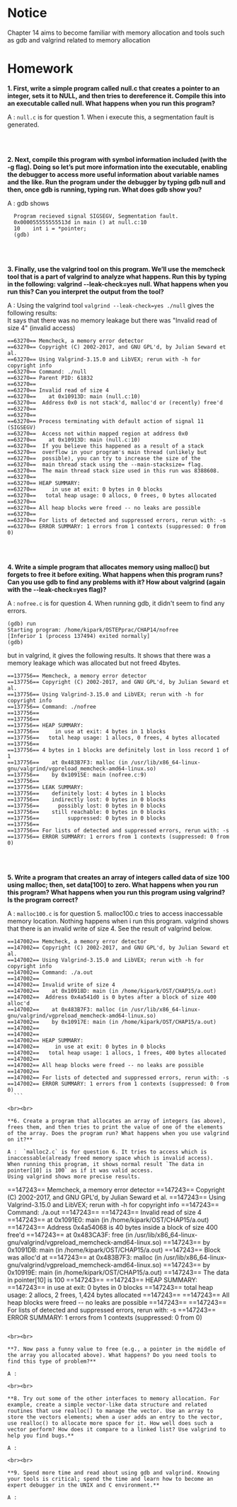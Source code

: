 
# Notice

Chapter 14 aims to become familiar with memory allocation and tools such as gdb and valgrind related to memory allocation  

# Homework

**1. First, write a simple program called null.c that creates a pointer to an integer, sets it to NULL, and then tries to dereference it. Compile this into an executable called null. What happens when you run this program?**  

A : `null.c` is for question 1. When i execute this, a segmentation fault is generated.  

<br><br>  

**2. Next, compile this program with symbol information included (with the -g flag). Doing so let’s put more information into the executable, enabling the debugger to access more useful information about variable names and the like. Run the program under the debugger by typing gdb null and then, once gdb is running, typing
run. What does gdb show you?**  

A : gdb shows 
  ```
    Program recieved signal SIGSEGV, Segmentation fault.
    0x000055555555513d in main () at null.c:10
    10    int i = *pointer;
    (gdb)
  ```
  
<br><br>  

**3. Finally, use the valgrind tool on this program. We’ll use the memcheck tool that is a part of valgrind to analyze what happens. Run this by typing in the following: valgrind --leak-check=yes null. What happens when you run this? Can you interpret the output from the tool?**  

A : Using the valgrind tool `valgrind --leak-check=yes ./null` gives the following results:  
  It says that there was no memory leakage but there was "Invalid read of size 4" (invalid access)  
  
  ```
  ==63270== Memcheck, a memory error detector
  ==63270== Copyright (C) 2002-2017, and GNU GPL'd, by Julian Seward et al.
  ==63270== Using Valgrind-3.15.0 and LibVEX; rerun with -h for copyright info
  ==63270== Command: ./null
  ==63270== Parent PID: 61832
  ==63270== 
  ==63270== Invalid read of size 4
  ==63270==    at 0x10913D: main (null.c:10)
  ==63270==  Address 0x0 is not stack'd, malloc'd or (recently) free'd
  ==63270== 
  ==63270== 
  ==63270== Process terminating with default action of signal 11 (SIGSEGV)
  ==63270==  Access not within mapped region at address 0x0
  ==63270==    at 0x10913D: main (null.c:10)
  ==63270==  If you believe this happened as a result of a stack
  ==63270==  overflow in your program's main thread (unlikely but
  ==63270==  possible), you can try to increase the size of the
  ==63270==  main thread stack using the --main-stacksize= flag.
  ==63270==  The main thread stack size used in this run was 8388608.
  ==63270== 
  ==63270== HEAP SUMMARY:
  ==63270==     in use at exit: 0 bytes in 0 blocks
  ==63270==   total heap usage: 0 allocs, 0 frees, 0 bytes allocated
  ==63270== 
  ==63270== All heap blocks were freed -- no leaks are possible
  ==63270== 
  ==63270== For lists of detected and suppressed errors, rerun with: -s
  ==63270== ERROR SUMMARY: 1 errors from 1 contexts (suppressed: 0 from 0)
  ```  

<br><br>  

**4. Write a simple program that allocates memory using malloc() but forgets to free it before exiting. What happens when this program runs? Can you use gdb to find any problems with it? How about valgrind (again with the --leak-check=yes flag)?**  

A :  `nofree.c` is for question 4. When running gdb, it didn't seem to find any errors.
  ```
  (gdb) run
  Starting program: /home/kipark/OSTEPprac/CHAP14/nofree
  [Inferior 1 (process 137494) exited normally]
  (gdb)
  ```
  
  but in valgrind, it gives the following results. It shows that there was a memory leakage which was allocated but not freed 4bytes.  
  ```
  ==137756== Memcheck, a memory error detector
  ==137756== Copyright (C) 2002-2017, and GNU GPL'd, by Julian Seward et al.
  ==137756== Using Valgrind-3.15.0 and LibVEX; rerun with -h for copyright info
  ==137756== Command: ./nofree
  ==137756==
  ==137756==
  ==137756== HEAP SUMMARY:
  ==137756==     in use at exit: 4 bytes in 1 blocks
  ==137756==   total heap usage: 1 allocs, 0 frees, 4 bytes allocated
  ==137756==
  ==137756== 4 bytes in 1 blocks are definitely lost in loss record 1 of 1
  ==137756==    at 0x483B7F3: malloc (in /usr/lib/x86_64-linux-gnu/valgrind/vgpreload_memcheck-amd64-linux.so)
  ==137756==    by 0x10915E: main (nofree.c:9)
  ==137756==
  ==137756== LEAK SUMMARY:
  ==137756==    definitely lost: 4 bytes in 1 blocks
  ==137756==    indirectly lost: 0 bytes in 0 blocks
  ==137756==      possibly lost: 0 bytes in 0 blocks
  ==137756==    still reachable: 0 bytes in 0 blocks
  ==137756==         suppressed: 0 bytes in 0 blocks
  ==137756==
  ==137756== For lists of detected and suppressed errors, rerun with: -s
  ==137756== ERROR SUMMARY: 1 errors from 1 contexts (suppressed: 0 from 0)
  ```
  
<br><br>  

**5. Write a program that creates an array of integers called data of size 100 using malloc; then, set data[100] to zero. What happens when you run this program? What happens when you run this program using valgrind? Is the program correct?**  

A : `malloc100.c` is for question 5. malloc100.c tries to access inaccessable memory location. Nothing happens when i run this program.
    valgrind shows that there is an invalid write of size 4. See the result of valgrind below.  
  ```
  ==147002== Memcheck, a memory error detector
  ==147002== Copyright (C) 2002-2017, and GNU GPL'd, by Julian Seward et al.
  ==147002== Using Valgrind-3.15.0 and LibVEX; rerun with -h for copyright info
  ==147002== Command: ./a.out
  ==147002==
  ==147002== Invalid write of size 4
  ==147002==    at 0x10918D: main (in /home/kipark/OST/CHAP15/a.out)
  ==147002==  Address 0x4a541d0 is 0 bytes after a block of size 400 alloc'd
  ==147002==    at 0x483B7F3: malloc (in /usr/lib/x86_64-linux-gnu/valgrind/vgpreload_memcheck-amd64-linux.so)
  ==147002==    by 0x10917E: main (in /home/kipark/OST/CHAP15/a.out)
  ==147002==
  ==147002==
  ==147002== HEAP SUMMARY:
  ==147002==     in use at exit: 0 bytes in 0 blocks
  ==147002==   total heap usage: 1 allocs, 1 frees, 400 bytes allocated
  ==147002==
  ==147002== All heap blocks were freed -- no leaks are possible
  ==147002==
  ==147002== For lists of detected and suppressed errors, rerun with: -s
  ==147002== ERROR SUMMARY: 1 errors from 1 contexts (suppressed: 0 from 0)
    ```
  
<br><br>  

**6. Create a program that allocates an array of integers (as above), frees them, and then tries to print the value of one of the elements of the array. Does the program run? What happens when you use valgrind on it?**  

A :  `malloc2.c` is for question 6. It tries to access which is inaccessable(already freed memory space which is invalid access).
  When running this program, it shows normal result `The data in pointer[10] is 100` as if it was valid access.
  Using valgrind shows more precise results.
  
  ```
  ==147243== Memcheck, a memory error detector
  ==147243== Copyright (C) 2002-2017, and GNU GPL'd, by Julian Seward et al.
  ==147243== Using Valgrind-3.15.0 and LibVEX; rerun with -h for copyright info
  ==147243== Command: ./a.out
  ==147243==
  ==147243== Invalid read of size 4
  ==147243==    at 0x1091E0: main (in /home/kipark/OST/CHAP15/a.out)
  ==147243==  Address 0x4a54068 is 40 bytes inside a block of size 400 free'd
  ==147243==    at 0x483CA3F: free (in /usr/lib/x86_64-linux-gnu/valgrind/vgpreload_memcheck-amd64-linux.so)
  ==147243==    by 0x1091DB: main (in /home/kipark/OST/CHAP15/a.out)
  ==147243==  Block was alloc'd at
  ==147243==    at 0x483B7F3: malloc (in /usr/lib/x86_64-linux-gnu/valgrind/vgpreload_memcheck-amd64-linux.so)
  ==147243==    by 0x10919E: main (in /home/kipark/OST/CHAP15/a.out)
  ==147243==
  The data in pointer[10] is 100
  ==147243==
  ==147243== HEAP SUMMARY:
  ==147243==     in use at exit: 0 bytes in 0 blocks
  ==147243==   total heap usage: 2 allocs, 2 frees, 1,424 bytes allocated
  ==147243==
  ==147243== All heap blocks were freed -- no leaks are possible
  ==147243==
  ==147243== For lists of detected and suppressed errors, rerun with: -s
  ==147243== ERROR SUMMARY: 1 errors from 1 contexts (suppressed: 0 from 0)
  ```

<br><br>  

**7. Now pass a funny value to free (e.g., a pointer in the middle of the array you allocated above). What happens? Do you need tools to find this type of problem?**  

A :  
  
<br><br>  

**8. Try out some of the other interfaces to memory allocation. For example, create a simple vector-like data structure and related routines that use realloc() to manage the vector. Use an array to store the vectors elements; when a user adds an entry to the vector, use realloc() to allocate more space for it. How well does such a vector perform? How does it compare to a linked list? Use valgrind to help you find bugs.**  

A :  
  
<br><br>  

**9. Spend more time and read about using gdb and valgrind. Knowing your tools is critical; spend the time and learn how to become an expert debugger in the UNIX and C environment.**  

A :  
